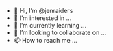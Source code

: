 - 👋 Hi, I’m @jenraiders
- 👀 I’m interested in ...
- 🌱 I’m currently learning ...
- 💞️ I’m looking to collaborate on ...
- 📫 How to reach me ...

<!---
jenraiders/jenraiders is a ✨ special ✨ repository because its `README.md` (this file) appears on your GitHub profile.
You can click the Preview link to take a look at your changes.
--->

